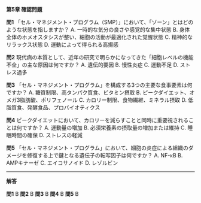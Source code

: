 **第5章 確認問題**

**問1** 「セル・マネジメント・プログラム（SMP）」において、「ゾーン」とはどのような状態を指しますか？
A. 一時的な気分の良さや感覚的な集中状態
B. 身体全体のホメオスタシスが整い、細胞の活動が最適化された覚醒状態
C. 精神的なリラックス状態
D. 運動によって得られる高揚感

**問2** 現代病の本質として、近年の研究で明らかになってきた「細胞レベルの機能不全」の主な原因は何ですか？
A. 遺伝的要因
B. 慢性炎症
C. 運動不足
D. ストレス過多

**問3** 「セル・マネジメント・プログラム」を構成する3つの主要な食事要素は何ですか？
A. 糖質制限、高タンパク質食、ビタミン摂取
B. ピークダイエット、オメガ3脂肪酸、ポリフェノール
C. カロリー制限、食物繊維、ミネラル摂取
D. 低脂質食、発酵食品、プロバイオティクス

**問4** ピークダイエットにおいて、カロリーを減らすことと同時に重要視されることは何ですか？
A. 運動量の増加
B. 必須栄養素の摂取量の増加または維持
C. 睡眠時間の確保
D. ストレスの軽減

**問5** 「セル・マネジメント・プログラム」において、細胞の炎症による組織のダメージを修復する上で鍵となる遺伝子の転写因子は何ですか？
A. NF-κB
B. AMPキナーゼ
C. エイコサノイド
D. レゾルビン

---
**解答**

**問1** B
**問2** B
**問3** B
**問4** B
**問5** B